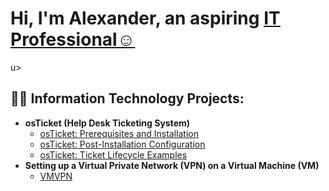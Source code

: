 <h1>Hi, I'm Alexander, an aspiring <u><a href="https://www.linkedin.com/in/alexander-tibbits-7b6ab629a/">IT Professional</a>☺</h1></u>u>
<h2>👨‍💻 Information Technology Projects:</h2>

- <b>osTicket (Help Desk Ticketing System)</b>
  - [osTicket: Prerequisites and Installation](https://github.com/alexander-t1bb1ts/osticket-prereqs)
  - [osTicket: Post-Installation Configuration](https://github.com/alexander-t1bb1ts/post-install-config)
  - [osTicket: Ticket Lifecycle Examples](https://github.com/alexander-t1bb1ts/ticket-lifecycle)
- <b>Setting up a Virtual Private Network (VPN) on a Virtual Machine (VM)</b>
  -   [VMVPN](https://github.com/alexander-t1bb1ts/VMVPN)
